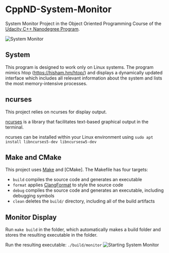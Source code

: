 # CppND-System-Monitor

System Monitor Project in the Object Oriented Programming Course of the [Udacity C++ Nanodegree Program](https://www.udacity.com/course/c-plus-plus-nanodegree--nd213). 

![System Monitor](images/monitor.png)

## System

This program is designed to work only on Linux systems. The program mimics htop (https://hisham.hm/htop/) and displays a dynamically updated interface which includes all relevant information about the system and lists the most memory-intensive processes.

## ncurses

This project relies on ncurses for display output.

[ncurses](https://www.gnu.org/software/ncurses/) is a library that facilitates text-based graphical output in the terminal. 

ncurses can be installed within your Linux environment using `sudo apt install libncurses5-dev libncursesw5-dev`

## Make and CMake
This project uses [Make](https://www.gnu.org/software/make/) and [CMake]. The Makefile has four targets:
* `build` compiles the source code and generates an executable
* `format` applies [ClangFormat](https://clang.llvm.org/docs/ClangFormat.html) to style the source code
* `debug` compiles the source code and generates an executable, including debugging symbols
* `clean` deletes the `build/` directory, including all of the build artifacts

## Monitor Display

Run `make build` in the folder, which automatically makes a build folder and stores the resulting executable in the folder.

Run the resulting executable: `./build/monitor`
![Starting System Monitor](images/starting_monitor.png)
